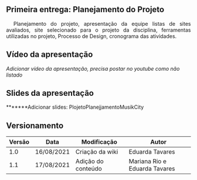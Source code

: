 ## Primeira entrega: Planejamento do Projeto

<p style="text-indent: 20px; text-align: justify">Planejamento do projeto, apresentação da equipe listas de sites avaliados, site selecionado para o projeto da disciplina, ferramentas utilizadas no projeto, Processo de Design, cronograma das atividades.</p>

## Vídeo da apresentação
*Adicionar vídeo da apresentação, precisa postar no youtube como não listado*

## Slides da apresentação
*******Adicionar slides: PlojetoPlanejjamentoMusikCity

## Versionamento

Versão|Data      |Modificação        |Autor
------|----------|-------------------|--------
1.0   |16/08/2021|Criação da wiki    | Eduarda Tavares
1.1   |17/08/2021|Adição do conteúdo | Mariana Rio e Eduarda Tavares

